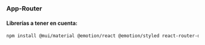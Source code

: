 ### App-Router
#### Librerías a tener en cuenta: 

```bash
npm install @mui/material @emotion/react @emotion/styled react-router-dom
```